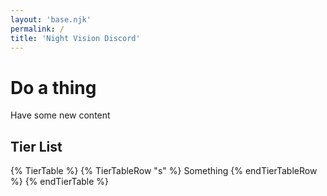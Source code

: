 ```yaml
---
layout: 'base.njk'
permalink: /
title: 'Night Vision Discord'
---
```


# Do a thing
Have some new content

## Tier List
{% TierTable %}
{% TierTableRow "s" %} Something {% endTierTableRow %}
{% endTierTable %}